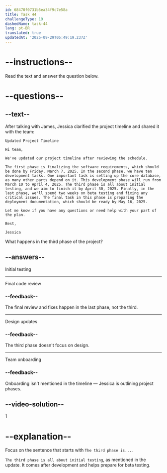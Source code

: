 ```yaml
---
id: 68470f0731b5ea34f9c7e58a
title: Task 44
challengeType: 19
dashedName: task-44
lang: pt-BR
translated: true
updatedAt: '2025-09-29T05:49:19.237Z'
---
```


<!-- READING -->

# --instructions--

Read the text and answer the question below.

# --questions--

## --text--

After talking with James, Jessica clarified the project timeline and shared it with the team:

`Updated Project Timeline`

`Hi team,`

`We've updated our project timeline after reviewing the schedule.`

`The first phase is finalizing the software requirements, which should be done by Friday, March 7, 2025. In the second phase, we have ten development tasks. One important task is setting up the core database, as many other parts depend on it. This development phase will run from March 10 to April 4, 2025. The third phase is all about initial testing, and we aim to finish it by April 30, 2025. Finally, in the last phase, we'll spend two weeks on beta testing and fixing any critical issues. The final task in this phase is preparing the deployment documentation, which should be ready by May 16, 2025.`

`Let me know if you have any questions or need help with your part of the plan.`

`Best,`

`Jessica`

What happens in the third phase of the project?

## --answers--

Initial testing

---

Final code review

### --feedback--

The final review and fixes happen in the last phase, not the third.

---

Design updates

### --feedback--

The third phase doesn't focus on design.

---

Team onboarding

### --feedback--

Onboarding isn't mentioned in the timeline — Jessica is outlining project phases.

## --video-solution--

1

# --explanation--

Focus on the sentence that starts with `The third phase is...`.

`The third phase is all about initial testing`, as mentioned in the update. It comes after development and helps prepare for beta testing.
